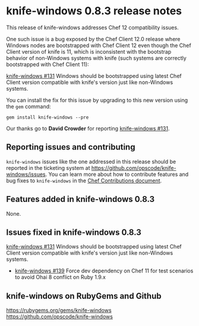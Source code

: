 <!---
This file is reset every time a new release is done. The contents of this file are for the currently unreleased version.

Example Note:

## Example Heading
Details about the thing that changed that needs to get included in the Release Notes in markdown.
-->
# knife-windows 0.8.3 release notes
This release of knife-windows addresses Chef 12 compatibility issues.

One such issue is a bug exposed by the Chef Client 12.0
release where Windows nodes are bootstrapped with Chef Client 12 even though
the Chef Client version of knife is 11, which is inconsistent with the
bootstrap behavior of non-Windows systems with knife (such systems are correctly
bootstrapped with Chef Client 11):

[knife-windows #131](https://github.com/opscode/knife-windows/issues/131) Windows should be bootstrapped using latest Chef Client version compatible with knife's version just like non-Windows systems. 

You can install the fix for this issue by upgrading to this new version using
the `gem` command:

    gem install knife-windows --pre

Our thanks go to **David Crowder** for reporting [knife-windows #131](https://github.com/opscode/knife-windows/issues/131).

## Reporting issues and contributing

`knife-windows` issues like the one addressed in this release should be
reported in the ticketing system at https://github.com/opscode/knife-windows/issues. You can learn more about how to contribute features and bug fixes to `knife-windows` in the [Chef Contributions document](http://docs.opscode.com/community_contributions.html).

## Features added in knife-windows 0.8.3
None.

## Issues fixed in knife-windows 0.8.3
[knife-windows #131](https://github.com/opscode/knife-windows/issues/131) Windows should be bootstrapped using latest Chef Client version compatible with knife's version just like non-Windows systems. 
* [knife-windows #139](https://github.com/opscode/knife-windows/issues/139) Force dev dependency on Chef 11 for test scenarios to avoid Ohai 8 conflict on Ruby 1.9.x

## knife-windows on RubyGems and Github
https://rubygems.org/gems/knife-windows
https://github.com/opscode/knife-windows

